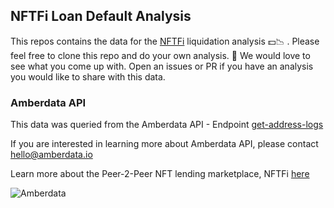 ## NFTFi Loan Default Analysis

This repos contains the data for the [NFTFi](https://nftfi.com/) liquidation analysis :dollar::chart_with_downwards_trend: .  Please feel free to clone this repo and do your own analysis. :rocket:  We would love to see what you come up with. Open an issues or PR if you have an analysis you would like to share with this data. 

### Amberdata API 
This data was queried from the Amberdata API - Endpoint [get-address-logs](https://docs.amberdata.io/reference/get-address-logs)

If you are interested in learning more about Amberdata API, please contact <hello@amberdata.io>

Learn more about the Peer-2-Peer NFT lending marketplace, NFTFi [here](https://nftfi.com/how-it-works/) 

![Amberdata](https://mma.prnewswire.com/media/1730134/amberdata_Logo.jpg?p=facebook)


